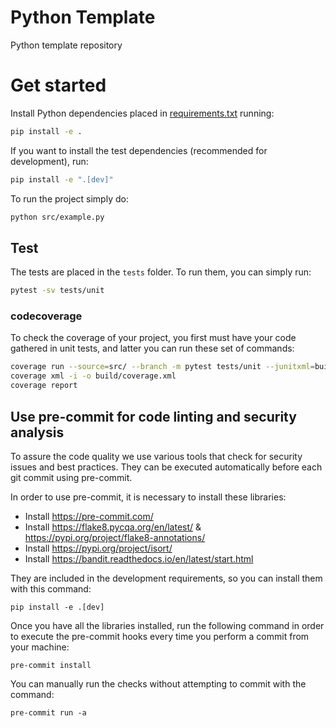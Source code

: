 # Python Template

Python template repository

# Get started

Install Python dependencies placed in [requirements.txt](requirements.txt) running:

```sh
pip install -e .
```

If you want to install the test dependencies (recommended for development), run:

```sh
pip install -e ".[dev]"
```

To run the project simply do:

```sh
python src/example.py
```

## Test

The tests are placed in the `tests` folder. To run them, you can simply run:

```sh
pytest -sv tests/unit
```

### codecoverage

To check the coverage of your project, you first must have your code gathered in unit tests, and latter you can run these set of commands:

```sh
coverage run --source=src/ --branch -m pytest tests/unit --junitxml=build/test.xml -v
coverage xml -i -o build/coverage.xml
coverage report
```

## Use pre-commit for code linting and security analysis

To assure the code quality we use various tools that check for security issues and best practices.
They can be executed automatically before each git commit using pre-commit.

In order to use pre-commit, it is necessary to install these libraries:

- Install https://pre-commit.com/
- Install https://flake8.pycqa.org/en/latest/ & https://pypi.org/project/flake8-annotations/
- Install https://pypi.org/project/isort/
- Install https://bandit.readthedocs.io/en/latest/start.html

They are included in the development requirements, so you can install them with this command:

`pip install -e .[dev]`

Once you have all the libraries installed, run the following command in order to execute the pre-commit hooks every time you perform a commit from your machine:

`pre-commit install`

You can manually run the checks without attempting to commit with the command:

`pre-commit run -a`
